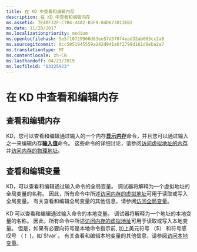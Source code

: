 ```yaml
---
title: 在 KD 中查看和编辑内存
description: 在 KD 中查看和编辑内存
ms.assetid: 7E40F32F-C7B4-44A2-B3F9-84D673013EB2
ms.date: 11/28/2017
ms.localizationpriority: medium
ms.openlocfilehash: 5e5f10729960d63ee57d570f4ead32ab083cc2a8
ms.sourcegitcommit: 0cc5051945559a242d941a6f2799d161d8eba2a7
ms.translationtype: MT
ms.contentlocale: zh-CN
ms.lasthandoff: 04/23/2019
ms.locfileid: "63325923"
---
```

# <a name="viewing-and-editing-memory-in-kd"></a>在 KD 中查看和编辑内存


## <a name="span-idviewingandeditingmemoryspanspan-idviewingandeditingmemoryspanspan-idviewingandeditingmemoryspanviewing-and-editing-memory"></a><span id="Viewing_and_Editing_Memory"></span><span id="viewing_and_editing_memory"></span><span id="VIEWING_AND_EDITING_MEMORY"></span>查看和编辑内存


KD，您可以查看和编辑通过输入的一个内存[**显示内存**](d--da--db--dc--dd--dd--df--dp--dq--du--dw--dw--dyb--dyd--display-memor.md)命令，并且您可以通过输入之一来编辑内存[**输入值**](e--ea--eb--ed--ed--ef--ep--eq--eu--ew--eza--ezu--enter-values-.md)命令。 这些命令的详细讨论，请参阅[访问虚拟地址的内存](accessing-memory-by-virtual-address.md)并[访问内存的物理地址](accessing-memory-by-physical-address.md)。

## <a name="span-idviewingandeditingvariablesspanspan-idviewingandeditingvariablesspanspan-idviewingandeditingvariablesspanviewing-and-editing-variables"></a><span id="Viewing_and_Editing_Variables"></span><span id="viewing_and_editing_variables"></span><span id="VIEWING_AND_EDITING_VARIABLES"></span>查看和编辑变量


KD，可以查看和编辑通过输入命令的全局变量。 调试器将解释为一个虚拟地址的全局变量的名称。 因此，所有命令中所述[访问内存的虚拟地址](accessing-memory-by-virtual-address.md)可用于读取或写入全局变量。 有关查看和编辑全局变量的其他信息，请参阅[访问全局变量](accessing-global-variables.md)。

KD 可以查看和编辑通过输入命令的本地变量。 调试器将解释为一个地址的本地变量的名称。 因此，所有命令中所述[访问内存的虚拟地址](accessing-memory-by-virtual-address.md)可用于读取或写入本地变量。 但是，如果有必要向符号是本地命令指示前, 加上美元符号 （$） 和符号感叹号 （！ )，如`$!var`。 有关查看和编辑本地变量的其他信息，请参阅[访问本地变量](accessing-local-variables.md)。

 

 





